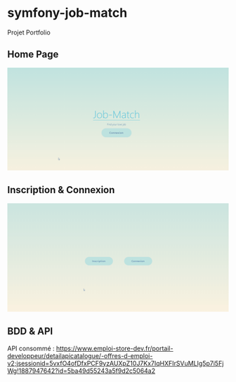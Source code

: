 # symfony-job-match
Projet Portfolio 

## Home Page

![Home Page Demo](public/image/homev2.gif)

## Inscription & Connexion

![Demo](public/image/inscription.gif)

## BDD & API

API consommé : https://www.emploi-store-dev.fr/portail-developpeur/detailapicatalogue/-offres-d-emploi-v2;jsessionid=5vxfO4ofDfxPCF9yzAUXpZ10J7Kx7IqHXFIrSVuMLIg5p7i5FjWg!1887947642?id=5ba49d55243a5f9d2c5064a2

